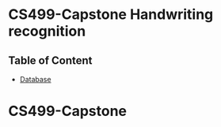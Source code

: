 # CS499-Capstone Handwriting recognition

## Table of Content 

* [Database](#Database)





















# CS499-Capstone
